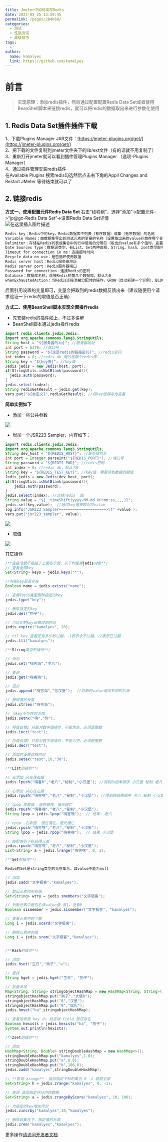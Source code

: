 ```yaml
---
title: Jmeter中如何读写Redis
date: 2023-05-25 13:59:45
permalink: /pages/204b68/
categories:
  - 测试
  - 性能测试
  - 高级技巧
tags:
  - 
author: 
  name: kamalyes
  link: https://github.com/kamalyes
---
```

# 前言

> 实现原理：添加redis插件，然后通过配置配置Redis Data Set或者使用BeanShell脚本来链接redis，就可以把redis的数据取出来进行参数化使用

## 1. Redis Data Set插件插件下载  

1、下载Plugins Manager JAR文件：[https://jmeter-plugins.org/get/](https://jmeter-plugins.org/get/)  
2、把下载的文件复制到jmeter文件夹下的lib/ext文件（有的话就不用复制了）  
3、重新打开jmeter就可以看到插件管理Plugins Manager （选项-Plugins Manager）  
4、通过插件管理安装redis插件  
在Available Plugins 搜索redis勾选然后点击右下角的Appil Changes and Restart JMeter 等待结束就可以了  

## 2. 链接redis  

**方式一、使用配置元件Redis Data Set**
右击“线程组”，选择“添加”->配置元件->“jp@gc-Redis Data Set”->设置Redis Data Set详情  
![在这里插入图片描述](https://www.yuyanqing.cn/oss/image-bed/col/jmeter/202106081013555636.png)  

```bash
Redis key：Redis中的key，Redis数据库中列表（有序数据）或集（无序数据）的名称  
Variable Names：由数据集导出到测试元素的变量的名称（设置取出来的value存放在哪个变量中）  
Delimiter：存储在Redis列表或集合中的行中使用的分隔符（取出的value有多个值时，变量名之间的分隔符）  
Date Sources Type：数据源类型，有List、Set两种选择，String、hash、zset类型取不到（在JMeter 3 中RANDOM_REMOVE 对应 List，RANDOM_KEEP 对应 Set）  
Timeout for connection in ms：连接超时时间  
Recycle data on use：是否循环使用数据  
Redis server host：Redis服务器地址  
Redis server port：Redis服务器端口  
Password for connection：连接Redis的密码  
Database：数据库名称，连接Redis的第几个数据库，默认为0  
whenExhaustedAction：当Redis连接池被分配时的操作，GROW（自动新建一个实例）、BLOCK（阻塞，超过等待时间后抛出异常）、FAIL（失败，直接抛出异常）
```

后面引用设置的变量即可，变量会把取到的redis数据反馈出来（建议随便用个请求验证一下redis的取值是否正确）

**方式二、使用BeanShell脚本实现全面操作redis**

- 先安装redis的插件如上，不过多讲解
- BeanShell脚本通过jedis操作redis

```java
import redis.clients.jedis.Jedis;
import org.apache.commons.lang3.StringUtils;
String host = "${服务器的ip}"; //服务器地址
int port = 6379; //端口号
String password = "${这是redis的链接密码}"; //redis密码
int index = 0; //redis db 用的是哪个redis库
String key = "${key值}"; //key值
Jedis jedis = new Jedis(host, port);
if(StringUtils.isNotBlank(password)){
  jedis.auth(password);
}
jedis.select(index);
String redisGetResult = jedis.get(key);
vars.put("${自定义}",redisGetResult); //将key值保存为变量
```

**简单实例如下**

- 添加一些公共参数

![](https://www.yuyanqing.cn/oss/image-bed/col/jmeter/16859105575013.png)

- 增加一个JSR223 Sampler、内容如下：

```java
import redis.clients.jedis.Jedis;
import org.apache.commons.lang3.StringUtils;
String dev_host = "${REDIS_HOST}"; //服务器地址
int port = Integer.parseInt("${REDIS_PORT}"); //端口号
String password = "${REDIS_PWD}"; //redis密码
int index = 0; //redis db，默认为0
String key = "${REDIS_TEST_KEY}"; //key值，需要读取数据的键值
Jedis jedis = new Jedis(dev_host, port);
if(StringUtils.isNotBlank(password)){
    jedis.auth(password);
}
jedis.select(index); //选择redis  db
String value = "${__timeShift(yyyy-MM-dd HH:mm:ss,,,,)}";
jedis.set(key,value);  //通过key值获取对应value
log.info("JSR223 Sampler=====================>\t" +value );
vars.put("jsr223_sampler", value);
```

![](https://www.yuyanqing.cn/oss/image-bed/col/jmeter/16859105879926.png)

- 取值

![](https://www.yuyanqing.cn/oss/image-bed/col/jmeter/16855255232253.png)

其它操作

```java
/**连接池就不粘贴了上面有示例、以下均使用jedis对象**/
// 查看全部key
Set<String> keys = jedis.keys("*");

//判断key是否存在
Boolean name = jedis.exists("name");

// 查看key的类型删除指定的key
jedis.type("key");

// 删除指定的key
jedis.del("狗子");

// 为给定的key设置过期时间
jedis.expire("kamalyes", 20);

// ttl key 查看还有多少秒过期，-1表示永不过期，-2表示已过期
jedis.ttl("kamalyes");

/**String类型的操作**/

// 添加
jedis.set("嗨害海","老八");

// 查询
jedis.get("嗨害海");

// 追加
jedis.append("嗨害海","恰汉堡");  //将新的value追加到旧的后面

// 获得值的长度
jedis.strlen("嗨害海");

// 当key不存在时添加
jedis.setnx("嗨","你");

// 将值自增1 只能对数字值操作，不能为空，必须是整数
jedis.incr("test");

// 将值自减1 只能对数字值操作，不能为空，必须是整数
jedis.decr("test");

// 添加时设置过期时间
jedis.setex("test",10,"30");

/**List的操作**/

// 左添加 从左往右插
jedis.lpush("嗨害h","老八","秘制","小汉堡"); //得到的结果顺序 小汉堡 秘制 老八

// 右添加 从右往左插
jedis.rpush("嗨害嘿","老八","秘制","小汉堡"); //得到的结果顺序 老八 秘制 小汉堡 

// lpop 左取值  值在键在，值光键亡
jedis.rpush("嗨害嘿","老八","秘制","小汉堡");  
String lpop = jedis.lpop("嗨害嘿");  // 结果: 老八

// rpop  右取值  值在键在，值光键亡
jedis.rpush("嗨害嘿","老八","秘制","小汉堡");
String lpop = jedis.rpop("嗨害嘿");  // 结果 小汉堡

// 按照索引下标获得元素
jedis.rpush("嗨害嘿","老八","秘制","小汉堡");
List<String> a = jedis.lrange("嗨害嘿", 0, 2);

/**Set的操作**/

Redis的Set是string类型的无序集合。其value不能为null

// 添加
jedis.sadd("文字极客","kamalyes");

// 取出元素内所有值
Set<String> wzry = jedis.smembers("文字极客");

// 判断元素中是否右该value值 有1，没有0
Boolean sismember = jedis.sismember("文字极客", "kamalyes");

// 查看元素中的个数
Long i = jedis.scard("文字极客");

// 删除元素中的值
Long i = jedis.srem("文字极客","kamalyes");


/**Hash的操作**/

// 添加
jedis.hset("生日","狗子","a");

// 查找
String hget = jedis.hget("生日", "狗子");

// 批量添加
Map<String, String> stringobjectHashMap = new HashMap<String, String>();
stringobjectHashMap.put("狗子","大傻b");
stringobjectHashMap.put("8","汉堡");
stringobjectHashMap.put("9","腐乳");
jedis.hmset("ha",stringobjectHashMap);

// 查看哈希表 key 中，给定域 field 是否存在
Boolean hexists = jedis.hexists("ha", "狗子");
System.out.println(hexists);

/**Zset的操作**/

// 添加
HashMap<String, Double> stringDoubleHashMap = new HashMap<>();
stringDoubleHashMap.put("kamalyes",1.0);
stringDoubleHashMap.put("a",8.0);
stringDoubleHashMap.put("b",100.0);
jedis.zadd("kamalyes",stringDoubleHashMap);

// **查询 zrange**  返回指定下标的集合 0 -1 就是全部
Set<String> h = jedis.zrange("kamalyes", 0, -1);

// 查询 返回指定评分内的数据
Set<String> a = jedis.zrangeByScore("kamalyes", 10, 100);

// 为指定的key增加评分
jedis.zincrby("kamalyes",10,"kamalyes");

// 删除该集合下，指定值的元素
jedis.zrem("kamalyes","kamalyes");
```

更多操作[请访问开发者文档](https://github.com/xetorthio/jedis)
